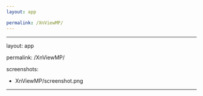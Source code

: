 ```yaml
---
layout: app

permalink: /XnViewMP/
---
```

---
layout: app

permalink: /XnViewMP/

screenshots:
  - XnViewMP/screenshot.png
---
